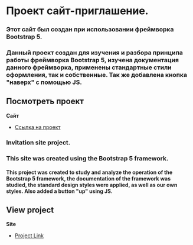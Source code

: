 # Проект сайт-приглашение. 
### Этот сайт был создан при использовании фреймворка Bootstrap 5.
### Данный проект создан для изучения и разбора принципа работы фреймворка Bootstrap 5, изучена документация данного фреймворка, применены стандартные стили оформления, так и собственные. Так же добавлена кнопка "наверх" с помощью JS.
## Посмотреть проект
**Сайт**
* [Ссылка на проект](https://birddrozd.github.io/websiteCard/)

### Invitation site project. 
### This site was created using the Bootstrap 5 framework.
#### This project was created to study and analyze the operation of the Bootstrap 5 framework, the documentation of the framework was studied, the standard design styles were applied, as well as our own styles. Also added a button "up" using JS.
## View project
**Site**
* [Project Link](https://birddrozd.github.io/websiteCard/)
